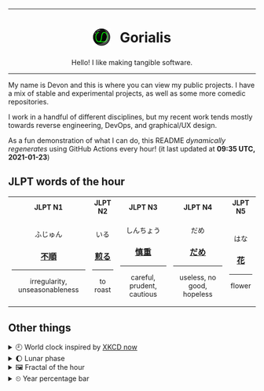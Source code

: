 ***

<h1 align="center">
<sub>
    <img src="readme/resources/avatar.png" height="36">
</sub>
&nbsp;
Gorialis
</h1>
<p align="center">
Hello! I like making tangible software.
</p>

***

My name is Devon and this is where you can view my public projects. I have a mix of stable and experimental projects, as well as some more comedic repositories.

I work in a handful of different disciplines, but my recent work tends mostly towards reverse engineering, DevOps, and graphical/UX design.

As a fun demonstration of what I can do, this README *dynamically regenerates* using GitHub Actions every hour! (it last updated at **09:35 UTC, 2021-01-23**)

<h2>JLPT words of the hour</h2>
<table>
    <tr>
        <th>JLPT N1</th>
        <th>JLPT N2</th>
        <th>JLPT N3</th>
        <th>JLPT N4</th>
        <th>JLPT N5</th>
    </tr>
    <tr>
        <td>
            <p align="center">ふじゅん</p>
            <h3 align="center"><b><a href="https://jisho.org/search/%E4%B8%8D%E9%A0%86">不順</a></b></h3>
            <hr>
            <p align="center">irregularity,<wbr> unseasonableness</p>
        </td>
        <td>
            <p align="center">いる</p>
            <h3 align="center"><b><a href="https://jisho.org/search/%E7%85%8E%E3%82%8B">煎る</a></b></h3>
            <hr>
            <p align="center">to roast</p>
        </td>
        <td>
            <p align="center">しんちょう</p>
            <h3 align="center"><b><a href="https://jisho.org/search/%E6%85%8E%E9%87%8D">慎重</a></b></h3>
            <hr>
            <p align="center">careful,<wbr> prudent,<wbr> cautious</p>
        </td>
        <td>
            <p align="center">だめ</p>
            <h3 align="center"><b><a href="https://jisho.org/search/%E3%81%A0%E3%82%81">だめ</a></b></h3>
            <hr>
            <p align="center">useless,<wbr> no good,<wbr> hopeless</p>
        </td>
        <td>
            <p align="center">はな</p>
            <h3 align="center"><b><a href="https://jisho.org/search/%E8%8A%B1">花</a></b></h3>
            <hr>
            <p align="center">flower</p>
        </td>
    </tr>
</table>

<h2>Other things</h2>
<details>
<summary>🕘  World clock inspired by <a href="https://xkcd.com/now">XKCD now</a></summary>

> <img src="generated/now.png" width="512">

</details>
<details>
<summary>🌔 Lunar phase</summary>

The moon is approximately 36.55% through its phase (Waxing Gibbous).

</details>
<details>
<summary>&#x1f5bc; Fractal of the hour</summary>

> <img src="generated/fractal.png" width="512">

</details>
<details>
<summary>&#x23f2; Year percentage bar</summary>
<pre><code>2021 [█▁▁▁▁▁▁▁▁▁▁▁▁▁▁▁▁▁▁▁] 6.14%</code></pre>
</details>
